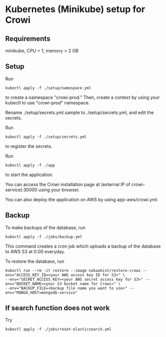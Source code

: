 # Kubernetes (Minikube) setup for Crowi
## Requirements
minikube, CPU > 1, memory > 2 GB

## Setup
Run
```
kubectl apply -f ./setup/namespace.yml
```
to create a namespace "crowi-prod."
Then, create a context by using your kubectl to use "crowi-prod" namespace.

Rename ./setup/secrets.yml.sample to ./setup/secrets.yml, and edit the secrets.

Run
```
kubectl apply -f ./setup/secrets.yml
```
to register the secrets.

Run
```
kubectl apply -f ./app
```
to start the application.

You can access the Crowi installation page at (external IP of crowi-service):30000 using your browser.

You can also deploy the application on AWS by using app-aws/crowi.yml.

## Backup
To make backups of the database, run
```
kubectl apply -f ./jobs/backup.yml
```
This command creates a cron job which uploads a backup of the database to AWS S3 at 0:00 everyday.

To restore the database, run
```
kubectl run --rm -it restore --image nakaakist/restore-crowi --env="ACCESS_KEY_ID=<your AWS access key ID for S3>" \
--env="SECRET_ACCESS_KEY=<your AWS secret access key for S3>" --env="BUCKET_NAME=<your S3 bucket name for Crowi>" \
--env="BACKUP_FILE=<backup file name you want to use>" --env="MONGO_HOST=mongodb-service"
```

## If search function does not work
Try
```
kubectl apply -f ./jobs/reset-elasticsearch.yml
```
